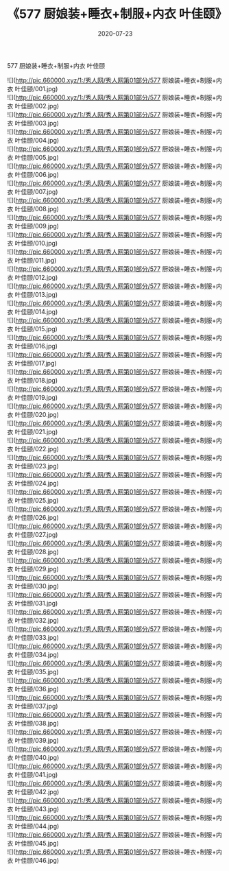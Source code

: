 ﻿---
layout: post
title:  《577 厨娘装+睡衣+制服+内衣 叶佳颐》
date:   2020-07-23
img: http://pic.660000.xyz/1:/秀人网/秀人网第01部分/577 厨娘装+睡衣+制服+内衣 叶佳颐/000.jpg
categories: [美女, 清纯, 唯美]
---

577 厨娘装+睡衣+制服+内衣 叶佳颐

  ![](http://pic.660000.xyz/1:/秀人网/秀人网第01部分/577 厨娘装+睡衣+制服+内衣 叶佳颐/001.jpg) <br> ![](http://pic.660000.xyz/1:/秀人网/秀人网第01部分/577 厨娘装+睡衣+制服+内衣 叶佳颐/002.jpg) <br> ![](http://pic.660000.xyz/1:/秀人网/秀人网第01部分/577 厨娘装+睡衣+制服+内衣 叶佳颐/003.jpg) <br> ![](http://pic.660000.xyz/1:/秀人网/秀人网第01部分/577 厨娘装+睡衣+制服+内衣 叶佳颐/004.jpg) <br> ![](http://pic.660000.xyz/1:/秀人网/秀人网第01部分/577 厨娘装+睡衣+制服+内衣 叶佳颐/005.jpg) <br> ![](http://pic.660000.xyz/1:/秀人网/秀人网第01部分/577 厨娘装+睡衣+制服+内衣 叶佳颐/006.jpg) <br> ![](http://pic.660000.xyz/1:/秀人网/秀人网第01部分/577 厨娘装+睡衣+制服+内衣 叶佳颐/007.jpg) <br> ![](http://pic.660000.xyz/1:/秀人网/秀人网第01部分/577 厨娘装+睡衣+制服+内衣 叶佳颐/008.jpg) <br> ![](http://pic.660000.xyz/1:/秀人网/秀人网第01部分/577 厨娘装+睡衣+制服+内衣 叶佳颐/009.jpg) <br> ![](http://pic.660000.xyz/1:/秀人网/秀人网第01部分/577 厨娘装+睡衣+制服+内衣 叶佳颐/010.jpg) <br> ![](http://pic.660000.xyz/1:/秀人网/秀人网第01部分/577 厨娘装+睡衣+制服+内衣 叶佳颐/011.jpg) <br> ![](http://pic.660000.xyz/1:/秀人网/秀人网第01部分/577 厨娘装+睡衣+制服+内衣 叶佳颐/012.jpg) <br> ![](http://pic.660000.xyz/1:/秀人网/秀人网第01部分/577 厨娘装+睡衣+制服+内衣 叶佳颐/013.jpg) <br> ![](http://pic.660000.xyz/1:/秀人网/秀人网第01部分/577 厨娘装+睡衣+制服+内衣 叶佳颐/014.jpg) <br> ![](http://pic.660000.xyz/1:/秀人网/秀人网第01部分/577 厨娘装+睡衣+制服+内衣 叶佳颐/015.jpg) <br> ![](http://pic.660000.xyz/1:/秀人网/秀人网第01部分/577 厨娘装+睡衣+制服+内衣 叶佳颐/016.jpg) <br> ![](http://pic.660000.xyz/1:/秀人网/秀人网第01部分/577 厨娘装+睡衣+制服+内衣 叶佳颐/017.jpg) <br> ![](http://pic.660000.xyz/1:/秀人网/秀人网第01部分/577 厨娘装+睡衣+制服+内衣 叶佳颐/018.jpg) <br> ![](http://pic.660000.xyz/1:/秀人网/秀人网第01部分/577 厨娘装+睡衣+制服+内衣 叶佳颐/019.jpg) <br> ![](http://pic.660000.xyz/1:/秀人网/秀人网第01部分/577 厨娘装+睡衣+制服+内衣 叶佳颐/020.jpg) <br> ![](http://pic.660000.xyz/1:/秀人网/秀人网第01部分/577 厨娘装+睡衣+制服+内衣 叶佳颐/021.jpg) <br> ![](http://pic.660000.xyz/1:/秀人网/秀人网第01部分/577 厨娘装+睡衣+制服+内衣 叶佳颐/022.jpg) <br> ![](http://pic.660000.xyz/1:/秀人网/秀人网第01部分/577 厨娘装+睡衣+制服+内衣 叶佳颐/023.jpg) <br> ![](http://pic.660000.xyz/1:/秀人网/秀人网第01部分/577 厨娘装+睡衣+制服+内衣 叶佳颐/024.jpg) <br> ![](http://pic.660000.xyz/1:/秀人网/秀人网第01部分/577 厨娘装+睡衣+制服+内衣 叶佳颐/025.jpg) <br> ![](http://pic.660000.xyz/1:/秀人网/秀人网第01部分/577 厨娘装+睡衣+制服+内衣 叶佳颐/026.jpg) <br> ![](http://pic.660000.xyz/1:/秀人网/秀人网第01部分/577 厨娘装+睡衣+制服+内衣 叶佳颐/027.jpg) <br> ![](http://pic.660000.xyz/1:/秀人网/秀人网第01部分/577 厨娘装+睡衣+制服+内衣 叶佳颐/028.jpg) <br> ![](http://pic.660000.xyz/1:/秀人网/秀人网第01部分/577 厨娘装+睡衣+制服+内衣 叶佳颐/029.jpg) <br> ![](http://pic.660000.xyz/1:/秀人网/秀人网第01部分/577 厨娘装+睡衣+制服+内衣 叶佳颐/030.jpg) <br> ![](http://pic.660000.xyz/1:/秀人网/秀人网第01部分/577 厨娘装+睡衣+制服+内衣 叶佳颐/031.jpg) <br> ![](http://pic.660000.xyz/1:/秀人网/秀人网第01部分/577 厨娘装+睡衣+制服+内衣 叶佳颐/032.jpg) <br> ![](http://pic.660000.xyz/1:/秀人网/秀人网第01部分/577 厨娘装+睡衣+制服+内衣 叶佳颐/033.jpg) <br> ![](http://pic.660000.xyz/1:/秀人网/秀人网第01部分/577 厨娘装+睡衣+制服+内衣 叶佳颐/034.jpg) <br> ![](http://pic.660000.xyz/1:/秀人网/秀人网第01部分/577 厨娘装+睡衣+制服+内衣 叶佳颐/035.jpg) <br> ![](http://pic.660000.xyz/1:/秀人网/秀人网第01部分/577 厨娘装+睡衣+制服+内衣 叶佳颐/036.jpg) <br> ![](http://pic.660000.xyz/1:/秀人网/秀人网第01部分/577 厨娘装+睡衣+制服+内衣 叶佳颐/037.jpg) <br> ![](http://pic.660000.xyz/1:/秀人网/秀人网第01部分/577 厨娘装+睡衣+制服+内衣 叶佳颐/038.jpg) <br> ![](http://pic.660000.xyz/1:/秀人网/秀人网第01部分/577 厨娘装+睡衣+制服+内衣 叶佳颐/039.jpg) <br> ![](http://pic.660000.xyz/1:/秀人网/秀人网第01部分/577 厨娘装+睡衣+制服+内衣 叶佳颐/040.jpg) <br> ![](http://pic.660000.xyz/1:/秀人网/秀人网第01部分/577 厨娘装+睡衣+制服+内衣 叶佳颐/041.jpg) <br> ![](http://pic.660000.xyz/1:/秀人网/秀人网第01部分/577 厨娘装+睡衣+制服+内衣 叶佳颐/042.jpg) <br> ![](http://pic.660000.xyz/1:/秀人网/秀人网第01部分/577 厨娘装+睡衣+制服+内衣 叶佳颐/043.jpg) <br> ![](http://pic.660000.xyz/1:/秀人网/秀人网第01部分/577 厨娘装+睡衣+制服+内衣 叶佳颐/044.jpg) <br> ![](http://pic.660000.xyz/1:/秀人网/秀人网第01部分/577 厨娘装+睡衣+制服+内衣 叶佳颐/045.jpg) <br> ![](http://pic.660000.xyz/1:/秀人网/秀人网第01部分/577 厨娘装+睡衣+制服+内衣 叶佳颐/046.jpg) <br>
